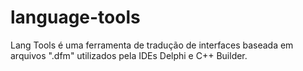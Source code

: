 # language-tools
Lang Tools é uma ferramenta de tradução de interfaces baseada em arquivos ".dfm" utilizados pela IDEs Delphi e C++ Builder.
